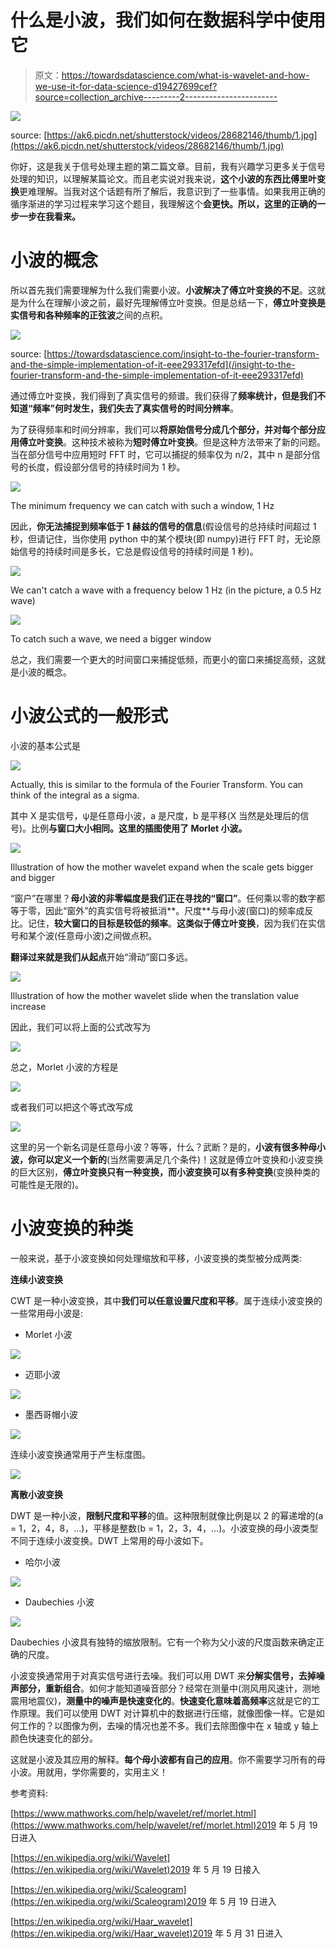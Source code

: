 # 什么是小波，我们如何在数据科学中使用它

> 原文：<https://towardsdatascience.com/what-is-wavelet-and-how-we-use-it-for-data-science-d19427699cef?source=collection_archive---------2----------------------->

![](img/bd1288f4c270a1f3c4fdb809d8d76243.png)

source: [https://ak6.picdn.net/shutterstock/videos/28682146/thumb/1.jpg](https://ak6.picdn.net/shutterstock/videos/28682146/thumb/1.jpg)

你好，这是我关于信号处理主题的第二篇文章。目前，我有兴趣学习更多关于信号处理的知识，以理解某篇论文。而且老实说对我来说，**这个小波的东西比傅里叶变换**更难理解。当我对这个话题有所了解后，我意识到了一些事情。如果我用正确的循序渐进的学习过程来学习这个题目，我理解这个**会更快。所以，这里的正确的一步一步在我看来。**

# 小波的概念

所以首先我们需要理解为什么我们需要小波。**小波解决了傅立叶变换的不足**。这就是为什么在理解小波之前，最好先理解傅立叶变换。但是总结一下，**傅立叶变换是实信号和各种频率的正弦波**之间的点积。

![](img/51e017226fde24e773b0e974c0a495c0.png)

source: [https://towardsdatascience.com/insight-to-the-fourier-transform-and-the-simple-implementation-of-it-eee293317efd](/insight-to-the-fourier-transform-and-the-simple-implementation-of-it-eee293317efd)

通过傅立叶变换，我们得到了真实信号的频谱。我们获得了**频率统计，但是我们不知道“频率”何时发生，我们失去了真实信号的时间分辨率**。

为了获得频率和时间分辨率，我们可以**将原始信号分成几个部分，并对每个部分应用傅立叶变换**。这种技术被称为**短时傅立叶变换**。但是这种方法带来了新的问题。当在部分信号中应用短时 FFT 时，它可以捕捉的频率仅为 n/2，其中 n 是部分信号的长度，假设部分信号的持续时间为 1 秒。

![](img/63884c377a56df4a8411d34cc11bbd01.png)

The minimum frequency we can catch with such a window, 1 Hz

因此，**你无法捕捉到频率低于 1 赫兹的信号的信息**(假设信号的总持续时间超过 1 秒，但请记住，当你使用 python 中的某个模块(即 numpy)进行 FFT 时，无论原始信号的持续时间是多长，它总是假设信号的持续时间是 1 秒)。

![](img/b26ccddd6909dbf2546deccc1b0585ce.png)

We can't catch a wave with a frequency below 1 Hz (in the picture, a 0.5 Hz wave)

![](img/3ce1b78d7ecc062a27808c72f7654caf.png)

To catch such a wave, we need a bigger window

总之，我们需要一个更大的时间窗口来捕捉低频，而更小的窗口来捕捉高频，这就是小波的概念。

# 小波公式的一般形式

小波的基本公式是

![](img/bf74b2b35efad01b3b2b9eefaa8004b5.png)

Actually, this is similar to the formula of the Fourier Transform. You can think of the integral as a sigma.

其中 X 是实信号，ψ是任意母小波，a 是尺度，b 是平移(X 当然是处理后的信号)。比例**与窗口大小相同。**这里的插图使用了 Morlet 小波**。**

![](img/d3a6ff63b2f57ae06ae4e6fdbe564ed5.png)

Illustration of how the mother wavelet expand when the scale gets bigger and bigger

“窗户”在哪里？**母小波的非零幅度是我们正在寻找的“窗口”**。任何乘以零的数字都等于零，因此“窗外”的真实信号将被抵消**。尺度**与母小波(窗口)的频率成反比。记住，**较大窗口的目标是较低的频率**。**这类似于傅立叶变换**，因为我们在实信号和某个波(任意母小波)之间做点积。

**翻译过来就是我们从起点**开始“滑动”窗口多远。

![](img/5113c5dfe1fcedc57fd36f835c7fef07.png)

Illustration of how the mother wavelet slide when the translation value increase

因此，我们可以将上面的公式改写为

![](img/36ffe2d764ed7dfbbe216a5d71255b53.png)

总之，Morlet 小波的方程是

![](img/b7308e3c3664b96dc158d31be1eb8c6f.png)

或者我们可以把这个等式改写成

![](img/b94992d402ae0cd6888a21bcabe6f830.png)

这里的另一个新名词是任意母小波？等等，什么？武断？是的，**小波有很多种母小波，你可以定义一个新的**(当然需要满足几个条件)！这就是傅立叶变换和小波变换的巨大区别，**傅立叶变换只有一种变换，而小波变换可以有多种变换**(变换种类的可能性是无限的)。

# 小波变换的种类

一般来说，基于小波变换如何处理缩放和平移，小波变换的类型被分成两类:

**连续小波变换**

CWT 是一种小波变换，其中**我们可以任意设置尺度和平移**。属于连续小波变换的一些常用母小波是:

*   Morlet 小波

![](img/f37501b10235b6b4a5995326c05b0a09.png)

*   迈耶小波

![](img/6ad3349963c92fa114e5d86490712707.png)

*   墨西哥帽小波

![](img/71ec0ee3ed68380397bba81dadc58f90.png)

连续小波变换通常用于产生标度图。

![](img/0a71a0a6e80c3e60b3abb00f22ccbef9.png)

**离散小波变换**

DWT 是一种小波，**限制尺度和平移**的值。这种限制就像比例是以 2 的幂递增的(a = 1，2，4，8，…)，平移是整数(b = 1，2，3，4，…)。小波变换的母小波类型不同于连续小波变换。DWT 上常用的母小波如下。

*   哈尔小波

![](img/ddaaf97d30e746ce63ee1c85f1559ad3.png)

*   Daubechies 小波

![](img/76585bfc5c4bde3d64c4ff5f5c5ce7b0.png)

Daubechies 小波具有独特的缩放限制。它有一个称为父小波的尺度函数来确定正确的尺度。

小波变换通常用于对真实信号进行去噪。我们可以用 DWT 来**分解实信号，去掉噪声部分，重新组合**。如何才能知道噪音部分？经常在测量中(测风用风速计，测地震用地震仪)，**测量中的噪声是快速变化的**。**快速变化意味着高频率**这就是它的工作原理。我们可以使用 DWT 对计算机中的数据进行压缩，就像图像一样。它是如何工作的？以图像为例，去噪的情况也差不多。我们去除图像中在 x 轴或 y 轴上颜色快速变化的部分。

这就是小波及其应用的解释。**每个母小波都有自己的应用**。你不需要学习所有的母小波。用就用，学你需要的，实用主义！

参考资料:

[https://www.mathworks.com/help/wavelet/ref/morlet.html](https://www.mathworks.com/help/wavelet/ref/morlet.html)2019 年 5 月 19 日进入

[https://en.wikipedia.org/wiki/Wavelet](https://en.wikipedia.org/wiki/Wavelet)2019 年 5 月 19 日接入

[https://en.wikipedia.org/wiki/Scaleogram](https://en.wikipedia.org/wiki/Scaleogram)2019 年 5 月 19 日进入

[https://en.wikipedia.org/wiki/Haar_wavelet](https://en.wikipedia.org/wiki/Haar_wavelet)2019 年 5 月 31 日进入